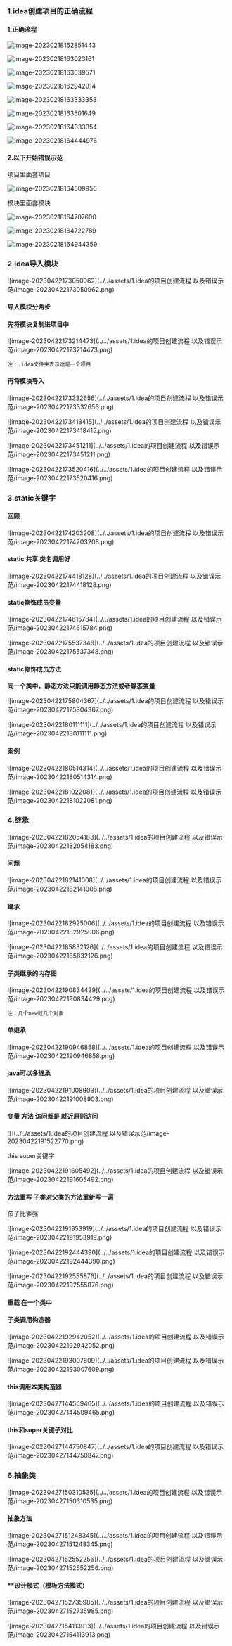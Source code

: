 

### 1.idea创建项目的正确流程

#### 1.正确流程

![image-20230218162851443](https://raw.githubusercontent.com/shiyin-li/pic/master/img/202302191551083.png)

![image-20230218163023161](https://raw.githubusercontent.com/shiyin-li/pic/master/img/202302191551312.png)

![image-20230218163039571](C:/Users/Administrator/AppData/Roaming/Typora/typora-user-images/image-20230218163039571.png)

![image-20230218162942914](https://raw.githubusercontent.com/shiyin-li/pic/master/img/202302191551349.png)

![image-20230218163333358](C:/Users/Administrator/AppData/Roaming/Typora/typora-user-images/image-20230218163333358.png)

![image-20230218163501649](https://raw.githubusercontent.com/shiyin-li/pic/master/img/202302191551304.png)



![image-20230218164333354](https://raw.githubusercontent.com/shiyin-li/pic/master/img/202302191551276.png)

![image-20230218164444976](C:/Users/Administrator/AppData/Roaming/Typora/typora-user-images/image-20230218164444976.png)

#### 2.以下开始错误示范

项目里面套项目

![image-20230218164509956](https://raw.githubusercontent.com/shiyin-li/pic/master/img/202302191551159.png)

模块里面套模块

![image-20230218164707600](https://raw.githubusercontent.com/shiyin-li/pic/master/img/202302191551787.png)

![image-20230218164722789](https://raw.githubusercontent.com/shiyin-li/pic/master/img/202302191551070.png)

![image-20230218164944359](https://raw.githubusercontent.com/shiyin-li/pic/master/img/202302191551172.png)

### 2.idea导入模块

![image-20230422173050962](../../assets/1.idea的项目创建流程 以及错误示范/image-20230422173050962.png)

#### 导入模块分两步

#### 先将模块复制进项目中

![image-20230422173214473](../../assets/1.idea的项目创建流程 以及错误示范/image-20230422173214473.png)

``注：.idea文件夹表示这是一个项目``

#### 再将模块导入

![image-20230422173332656](../../assets/1.idea的项目创建流程 以及错误示范/image-20230422173332656.png)

![image-20230422173418415](../../assets/1.idea的项目创建流程 以及错误示范/image-20230422173418415.png)

![image-20230422173451211](../../assets/1.idea的项目创建流程 以及错误示范/image-20230422173451211.png)

![image-20230422173520416](../../assets/1.idea的项目创建流程 以及错误示范/image-20230422173520416.png)



### 3.static关键字

#### 回顾

![image-20230422174203208](../../assets/1.idea的项目创建流程 以及错误示范/image-20230422174203208.png)

#### static 共享 类名调用好

![image-20230422174418128](../../assets/1.idea的项目创建流程 以及错误示范/image-20230422174418128.png)

#### static修饰成员变量

![image-20230422174615784](../../assets/1.idea的项目创建流程 以及错误示范/image-20230422174615784.png)

![image-20230422175537348](../../assets/1.idea的项目创建流程 以及错误示范/image-20230422175537348.png)

#### static修饰成员方法

**同一个类中，静态方法只能调用静态方法或者静态变量**

![image-20230422175804367](../../assets/1.idea的项目创建流程 以及错误示范/image-20230422175804367.png)

![image-20230422180111111](../../assets/1.idea的项目创建流程 以及错误示范/image-20230422180111111.png)

#### 案例

![image-20230422180514314](../../assets/1.idea的项目创建流程 以及错误示范/image-20230422180514314.png)

![image-20230422181022081](../../assets/1.idea的项目创建流程 以及错误示范/image-20230422181022081.png)

### 4.继承

![image-20230422182054183](../../assets/1.idea的项目创建流程 以及错误示范/image-20230422182054183.png)

#### 问题 

![image-20230422182141008](../../assets/1.idea的项目创建流程 以及错误示范/image-20230422182141008.png)

#### 继承

![image-20230422182925006](../../assets/1.idea的项目创建流程 以及错误示范/image-20230422182925006.png)

![image-20230422185832126](../../assets/1.idea的项目创建流程 以及错误示范/image-20230422185832126.png)

#### 子类继承的内存图

![image-20230422190834429](../../assets/1.idea的项目创建流程 以及错误示范/image-20230422190834429.png)

``注：几个new就几个对象``

#### 单继承

![image-20230422190946858](../../assets/1.idea的项目创建流程 以及错误示范/image-20230422190946858.png)

#### java可以多继承

![image-20230422191008903](../../assets/1.idea的项目创建流程 以及错误示范/image-20230422191008903.png)

#### 变量 方法 访问都是 就近原则访问

![](../../assets/1.idea的项目创建流程 以及错误示范/image-20230422191522770.png)

this super关键字

![image-20230422191605492](../../assets/1.idea的项目创建流程 以及错误示范/image-20230422191605492.png)

#### 方法重写 子类对父类的方法重新写一遍

孩子比爹强

![image-20230422191953919](../../assets/1.idea的项目创建流程 以及错误示范/image-20230422191953919.png)

![image-20230422192444390](../../assets/1.idea的项目创建流程 以及错误示范/image-20230422192444390.png)

![image-20230422192555876](../../assets/1.idea的项目创建流程 以及错误示范/image-20230422192555876.png)

#### 重载 在一个类中



#### 子类调用构造器

![image-20230422192942052](../../assets/1.idea的项目创建流程 以及错误示范/image-20230422192942052.png)

![image-20230422193007609](../../assets/1.idea的项目创建流程 以及错误示范/image-20230422193007609.png)

#### this调用本类构造器

![image-20230427144509465](../../assets/1.idea的项目创建流程 以及错误示范/image-20230427144509465.png)

#### this和super关键子对比

![image-20230427144750847](../../assets/1.idea的项目创建流程 以及错误示范/image-20230427144750847.png)

### 6.抽象类

![image-20230427150310535](../../assets/1.idea的项目创建流程 以及错误示范/image-20230427150310535.png)

#### 抽象方法

![image-20230427151248345](../../assets/1.idea的项目创建流程 以及错误示范/image-20230427151248345.png)

![image-20230427152552256](../../assets/1.idea的项目创建流程 以及错误示范/image-20230427152552256.png)

#### **设计模式（模板方法模式）

![image-20230427152735985](../../assets/1.idea的项目创建流程 以及错误示范/image-20230427152735985.png)

![image-20230427154113913](../../assets/1.idea的项目创建流程 以及错误示范/image-20230427154113913.png)